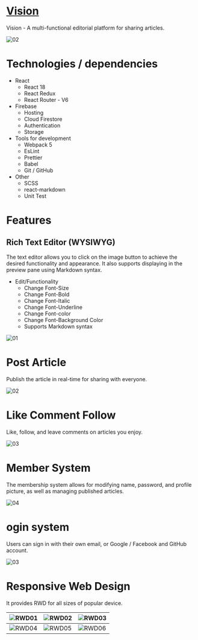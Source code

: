 # [Vision](https://project-vision-5d7ae.web.app/)

Vision - A multi-functional editorial platform for sharing articles.


![02](https://user-images.githubusercontent.com/84265782/223356512-cf306b27-7236-4406-b680-0254aa787709.png)

# Technologies / dependencies

-   React
    -   React 18
    -   React Redux
    -   React Router - V6
-   Firebase
    -   Hosting
    -   Cloud Firestore
    -   Authentication
    -   Storage
-   Tools for development
    -   Webpack 5
    -   EsLint
    -   Prettier
    -   Babel
    -   Git / GitHub
-   Other
    -   SCSS
    -   react-markdown
    -   Unit Test

# Features

## Rich Text Editor (WYSIWYG)

The text editor allows you to click on the image button to achieve the desired functionality and appearance. It also supports displaying in the preview pane using Markdown syntax.
-   Edit/Functionality
    -   Change Font-Size
    -   Change Font-Bold
    -   Change Font-Italic
    -   Change Font-Underline
    -   Change Font-color
    -   Change Font-Background Color
    -   Supports Markdown syntax

![01](https://user-images.githubusercontent.com/84265782/223608484-b6ba8d9b-f2a5-472b-9d17-a208486e97e8.gif)

# Post Article
Publish the article in real-time for sharing with everyone.

![02](https://user-images.githubusercontent.com/84265782/223608505-398d02ce-b0e0-4ba6-8505-5b64429aeb8a.gif)

# Like Comment Follow
Like, follow, and leave comments on articles you enjoy.

![03](https://user-images.githubusercontent.com/84265782/223608590-29b50d53-e5a0-47c0-81fa-7e73cfba2757.gif)

# Member System
The membership system allows for modifying name, password, and profile picture, as well as managing published articles.

![04](https://user-images.githubusercontent.com/84265782/223608654-d4da810a-082d-4655-ac96-62d858c4091f.gif)

# ogin system
Users can sign in with their own email, or Google / Facebook and GitHub account.

![03](https://user-images.githubusercontent.com/84265782/223609089-286f64cf-1da8-4574-8df0-f87a46764feb.png)

# Responsive Web Design
It provides RWD for all sizes of popular device.

|![RWD01](https://user-images.githubusercontent.com/84265782/223634318-b3eff1c9-88a9-49f9-b211-3af62dba72c6.png)|![RWD02](https://user-images.githubusercontent.com/84265782/223634343-2b0ebdae-f87b-46f0-94bb-aeb7bb5a7ffd.png)|![RWD03](https://user-images.githubusercontent.com/84265782/223634357-3d9c2e60-9872-4466-baf5-35d1beb5f9c3.png)|
| -------- | -------- | -------- |
|![RWD04](https://user-images.githubusercontent.com/84265782/223634531-dd14ac16-048c-4d74-8834-086fba3c750f.png)|![RWD05](https://user-images.githubusercontent.com/84265782/223634549-f5002175-f44f-4bad-9a3b-c88b12f72ff1.png)|![RWD06](https://user-images.githubusercontent.com/84265782/223634595-a1a12ee5-f2ae-4357-97e1-64149b390277.png)





                  


